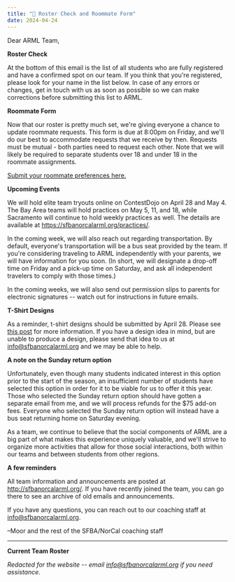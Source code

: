 ```yaml
---
title: "📜 Roster Check and Roommate Form"
date: 2024-04-24
---
```


Dear ARML Team,

**Roster Check**

At the bottom of this email is the list of all students who are fully registered
and have a confirmed spot on our team. If you think that you're registered,
please look for your name in the list below. In case of any errors or changes,
get in touch with us as soon as possible so we can make corrections before
submitting this list to ARML.

**Roommate Form**

Now that our roster is pretty much set, we're giving everyone a chance to update
roommate requests. This form is due at 8:00pm on Friday, and we'll do our best
to accommodate requests that we receive by then. Requests must be mutual - both
parties need to request each other. Note that we will likely be required to
separate students over 18 and under 18 in the roommate assignments.

[Submit your roommate preferences here.](https://forms.gle/KfR9CsAxP2rT6AoX6)

**Upcoming Events**

We will hold elite team tryouts online on ContestDojo on April 28 and May 4. The
Bay Area teams will hold practices on May 5, 11, and 18, while Sacramento will
continue to hold weekly practices as well. The details are available at
https://sfbanorcalarml.org/practices/.

In the coming week, we will also reach out regarding transportation.  By
default, everyone's transportation will be a bus seat provided by the team. If
you're considering traveling to ARML independently with your parents, we will
have information for you soon. (In short, we will designate a drop-off time on
Friday and a pick-up time on Saturday, and ask all independent travelers to
comply with those times.)

In the coming weeks, we will also send out permission slips to parents
for electronic signatures -- watch out for instructions in future emails.

**T-Shirt Designs**

As a reminder, t-shirt designs should be submitted by April 28. Please see
[this post](/news/season-2024/2024-arml-information/) for more information.
If you have a design idea in mind, but are unable to produce a design, please
send that idea to us at info@sfbanorcalarml.org and we may be able to help.

**A note on the Sunday return option**

Unfortunately, even though many students indicated interest in this option
prior to the start of the season, an insufficient number of students have
selected this option in order for it to be viable for us to offer it this year.
Those who selected the Sunday return option should have gotten a separate email
from me, and we will process refunds for the $75 add-on fees. Everyone who
selected the Sunday return option will instead have a bus seat returning home on
Saturday evening.

As a team, we continue to believe that the social components of ARML are a big
part of what makes this experience uniquely valuable, and we'll strive to
organize more activities that allow for those social interactions, both within
our teams and between students from other regions.

**A few reminders**

All team information and announcements are posted at http://sfbanorcalarml.org/.
If you have recently joined the team, you can go there to see an archive of old
emails and announcements. 

If you have any questions, you can reach out to our coaching staff at
info@sfbanorcalarml.org.

–Moor and the rest of the SFBA/NorCal coaching staff

---

**Current Team Roster**

*Redacted for the website -- email info@sfbanorcalarml.org if you need
assistance.*
